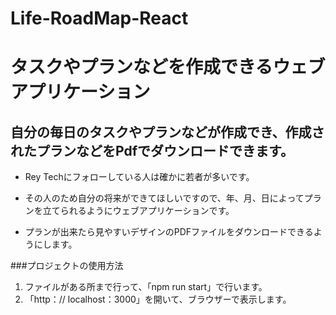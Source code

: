 # Life-RoadMap-React
# タスクやプランなどを作成できるウェブアプリケーション

## 自分の毎日のタスクやプランなどが作成でき、作成されたプランなどをPdfでダウンロードできます。
- Rey Techにフォローしている人は確かに若者が多いです。

- その人のため自分の将来ができてほしいですので、年、月、日によってプランを立てられるようにウェブアプリケーションです。

- プランが出来たら見やすいデザインのPDFファイルをダウンロードできるようにします。

###プロジェクトの使用方法
1. ファイルがある所まで行って、「npm run start」で行います。
2. 「http：// localhost：3000」を開いて、ブラウザーで表示します。